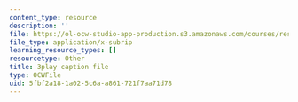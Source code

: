 ```yaml
---
content_type: resource
description: ''
file: https://ol-ocw-studio-app-production.s3.amazonaws.com/courses/res-18-008-calculus-revisited-complex-variables-differential-equations-and-linear-algebra-fall-2011/5fbf2a181a025c6aa861721f7aa71d78_IkpQJSDK940.vtt
file_type: application/x-subrip
learning_resource_types: []
resourcetype: Other
title: 3play caption file
type: OCWFile
uid: 5fbf2a18-1a02-5c6a-a861-721f7aa71d78
---
```

